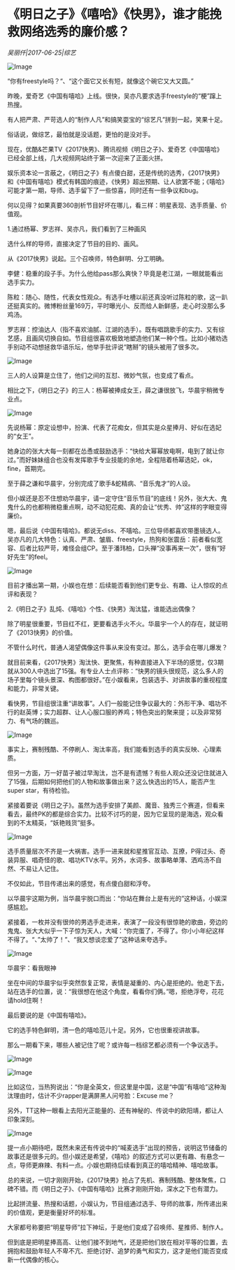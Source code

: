 # 《明日之子》《嘻哈》《快男》，谁才能挽救网络选秀的廉价感？

*吴丽仟|2017-06-25|综艺*

![Image](http://p3.pstatp.com/large/2a4000011883c62bb08d)

“你有freestyle吗？“、“这个面它又长有短，就像这个碗它又大又圆。”

昨晚，爱奇艺《中国有嘻哈》上线。很快，吴亦凡要求选手freestyle的“梗”蹿上热搜。

有人把严肃、严苛选人的“制作人凡”和搞笑耍宝的“综艺凡”拼到一起，笑果十足。

俗话说，做综艺，最怕就是没话题，更怕的是没对手。

现在，优酷&芒果TV《2017快男》、腾讯视频《明日之子》、爱奇艺《中国嘻哈》已经全部上线，几大视频网站终于第一次迎来了正面火拼。

娱乐资本论一言蔽之，《明日之子》有点傻白甜，还是传统的选秀，《2017快男》和《中国有嘻哈》模式有韩国的痕迹，《快男》超出预期、让人欲罢不能；《嘻哈》可能才第一期，导师、选手留下了一些惊喜，同时还有一些争议和bug。

何以见得？如果真要360剖析节目好坏在哪儿，看三样：明星表现、选手质量、价值观。

1.通过杨幂、罗志祥、吴亦凡，我们看到了三种画风

选什么样的导师，直接决定了节目的目的、画风。

从《2017快男》说起。三个召唤师，特色鲜明、分工明确。

李健：稳重的段子手。为什么他给pass那么爽快？毕竟是老江湖，一眼就能看出选手实力。

陈粒：随心、随性，代表女性观众。有选手吐槽以前还真没听过陈粒的歌，这一趴还挺真实的。微博粉丝量169万，平时曝光小、反而给人新鲜感，走心时没那么多鸡汤。

罗志祥：控油达人（指不喜欢油腻、江湖的选手）。既有唱跳歌手的实力、又有综艺感，且画风切换自如。节目组很喜欢极致地塑造他们某一种个性。比如小猪劝选手别动不动想拯救华语乐坛，他举手批评说“瞎掰”的镜头被用了很多次。

![Image](http://p3.pstatp.com/large/2a4200025b0dafa85218)

三人的人设算是立住了，他们之间的互怼、微妙气氛，也变成了看点。

相比之下，《明日之子》的三人：杨幂被捧成女王，薛之谦很放飞，华晨宇稍微专业点。

![Image](http://p3.pstatp.com/large/2a3f0003b7f60ac78a7d)

先说杨幂：原定设想中，扮演、代表了花痴女，但其实是众星捧月、好似在选妃的“女王”。

她身边的张大大每一刻都在怂恿或鼓励选手：“快给大幂幂放电啊，电到了就让你过。”而好妹妹组合也没有发挥歌手专业技能的余地，全程陪着杨幂选妃，ok，fine，首期完。

至于薛之谦和华晨宇，分别完成了歌手&蛇精病、“音乐鬼才”的人设。

但小娱还是忍不住想劝华晨宇，请一定守住“音乐节目”的底线！另外，张大大、鬼鬼什么的也都稍微稳重点啊，动不动犯花痴、真的会让“优秀、帅”这样的字眼变得廉价。

嗯，最后说《中国有嘻哈》。都说无diss、不嘻哈。三位导师都喜欢带墨镜选人。吴亦凡的几大特色：认真、严肃、皱眉、freestyle，热狗和张震岳：前者看似宽容、后者比较严苛，难怪会组CP。至于潘玮柏，口头禅“没事再来一次”，很有“好好先生”的feel。

![Image](http://p3.pstatp.com/large/2a430001220f784af60b)

目前才播出第一期，小娱也在想：后续能否看到他们更专业、有趣、让人惊叹的点评和表现？

2.《明日之子》乱炖、《嘻哈》个性、《快男》淘汰猛，谁能选出偶像？

除了明星很重要，节目红不红，更要看选手火不火。华晨宇一个人的存在，就证明了《2013快男》的价值。

不管什么时代，普通人渴望偶像这件事从来没有变过。那么，选手会在哪儿爆发？

就目前来看，《2017快男》淘汰快、更聚焦，有种直接进入下半场的感觉，仅3期就从300人中选出了15强。有专业人士点评称：“快男的镜头很规范，这么多人的场子里每个镜头景深、构图都很好。”在小娱看来，包装选手、对讲故事的重视程度和能力，非常关键。

看快男，节目组很注重“讲故事”。人们一般能记住争议最大的：外形干净、唱功不行的赵英博；实力超群、让人心服口服的养鸡；特色突出的聚来提；以及非常努力、有气场的魏巡。

![Image](http://p1.pstatp.com/large/2a3f0003b7f79e1b5434)

事实上，赛制残酷、不停刷人、淘汰率高，我们能看到选手的真实反映、心理素质。

但另一方面，万一好苗子被过早淘汰，岂不是有遗憾？有些人观众还没记住就进入了15强，后期如何把他们的人物和故事做出来？这么快选出的15人，能否产生super star，有待检验。

紧接着要说《明日之子》。虽然为选手安排了美颜、魔音、独秀三个赛道，但看来看去，最终PK的都是综合实力。比较不讨巧的是，因为它呈现的是海选，观众看到的不太精英，“妖艳贱货”挺多。

![Image](http://p3.pstatp.com/large/2a4200025b0e9039aeaf)

选手质量层次不齐是一大祸害。选手一进来就和星推官互动、互撩，P得过头、奇装异服、唱奇怪的歌、唱功KTV水平。另外，水词多、故事略单薄、洒鸡汤不自然、不易让人记住。

不仅如此，节目传递出来的感觉，有点傻白甜和浮夸。

以华晨宇这期为例，当华晨宇脱口而出：“你站在舞台上是有光的”这种话，小娱深感尴尬。

紧接着，一枚并没有很帅的男选手走进来，表演了一段没有很惊艳的歌曲，旁边的鬼鬼、张大大似乎一下子惊为天人，大喊：“你完蛋了，不得了。你小小年纪这样不得了。“、”太帅了！”、“我又想谈恋爱了”这种话来夸选手。

![Image](http://p3.pstatp.com/large/2a3f0003b7f865370399)

华晨宇：看我眼神

坐在中间的华晨宇似乎突然恢复正常，表情是凝重的、内心是拒绝的。他走下去，站在选手的位置，说：“我很想在他这个角度，看看你们俩。”嗯，拒绝浮夸，花花请hold住啊！

最后要说的是《中国有嘻哈》。

它的选手特色鲜明，清一色的嘻哈范儿十足。另外，它也很重视讲故事。

那么一期看下来，哪些人被记住了呢？或许每一档综艺都必须有一个争议选手。

![Image](http://p1.pstatp.com/large/2a4200025b0f15b63b76)

![Image](http://p1.pstatp.com/large/2a47000074eb4f6e19c3)

比如这位，当热狗说出：“你是全英文，但这里是中国，这是“中国”有嘻哈”这种淘汰理由时，估计不少rapper是满屏黑人问号脸：Excuse me？

另外，TT这种一眼看上去阳光正能量的、还有神秘的、传说中的欧阳靖，都让人印象深刻。

![Image](http://p3.pstatp.com/large/2a430001221075bd9ca0)

提一点小期待吧，既然未来还有传说中的“喊麦选手”出现的预告，说明这节储备的故事还是很多元的。但小娱还是希望，《嘻哈》的叙述方式可以更有趣、有悬念一点，导师更麻辣、有料一点。小娱也期待后续看到真正的嘻哈精神、嘻哈故事。

总的来说，一切才刚刚开始，《2017快男》抢占了先机、赛制残酷、整体聚焦，口碑不错。而《明日之子》、《中国有嘻哈》比赛才刚刚开始，深水之下也有潜力。

比起拼流量、热搜和话题，小娱认为，节目组通过选手、导师的故事，所传递出来的价值观，更是衡量好坏的标准。

大家都号称要把“明星导师”拉下神坛，于是他们变成了召唤师、星推师、制作人。

但到底是把明星捧高高、让他们接不到地气，还是把他们放在相对平等的位置，去拥抱和鼓励年轻人不卑不亢、拒绝讨好、追梦的勇气和实力，这才是他们能否变成新一代偶像的核心。

